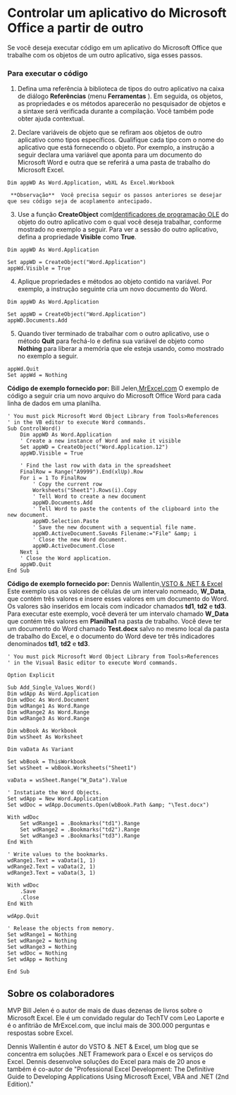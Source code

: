 
# Controlar um aplicativo do Microsoft Office a partir de outro

Se você deseja executar código em um aplicativo do Microsoft Office que trabalhe com os objetos de um outro aplicativo, siga esses passos.


### Para executar o código


1. Defina uma referência à biblioteca de tipos do outro aplicativo na caixa de diálogo  **Referências** (menu **Ferramentas** ). Em seguida, os objetos, as propriedades e os métodos aparecerão no pesquisador de objetos e a sintaxe será verificada durante a compilação. Você também pode obter ajuda contextual.
    
2. Declare variáveis de objeto que se refiram aos objetos de outro aplicativo como tipos específicos. Qualifique cada tipo com o nome do aplicativo que está fornecendo o objeto. Por exemplo, a instrução a seguir declara uma variável que aponta para um documento do Microsoft Word e outra que se referirá a uma pasta de trabalho do Microsoft Excel.
    
  ```
  Dim appWD As Word.Application, wbXL As Excel.Workbook
  ```


     **Observação**  Você precisa seguir os passos anteriores se desejar que seu código seja de acoplamento antecipado.
3. Use a função  **CreateObject** com[Identificadores de programação OLE](http://msdn.microsoft.com/library/9d3418b1-cf9e-4c4d-c387-07952f41608e%28Office.15%29.aspx) do objeto do outro aplicativo com o qual você deseja trabalhar, conforme mostrado no exemplo a seguir. Para ver a sessão do outro aplicativo, defina a propriedade **Visible** como **True**.
    
  ```
  Dim appWD As Word.Application 
 
Set appWD = CreateObject("Word.Application") 
appWd.Visible = True
  ```

4. Aplique propriedades e métodos ao objeto contido na variável. Por exemplo, a instrução seguinte cria um novo documento do Word.
    
  ```
  Dim appWD As Word.Application 
 
Set appWD = CreateObject("Word.Application") 
appWD.Documents.Add
  ```

5. Quando tiver terminado de trabalhar com o outro aplicativo, use o método  **Quit** para fechá-lo e defina sua variável de objeto como **Nothing** para liberar a memória que ele esteja usando, como mostrado no exemplo a seguir.
    
  ```
  appWd.Quit 
Set appWd = Nothing
  ```

 **Código de exemplo fornecido por:** Bill Jelen,[MrExcel.com](http://www.mrexcel.com/)
O exemplo de código a seguir cria um novo arquivo do Microsoft Office Word para cada linha de dados em uma planilha.



```
' You must pick Microsoft Word Object Library from Tools>References
' in the VB editor to execute Word commands.
Sub ControlWord()
    Dim appWD As Word.Application
    ' Create a new instance of Word and make it visible
    Set appWD = CreateObject("Word.Application.12")
    appWD.Visible = True

    ' Find the last row with data in the spreadsheet
    FinalRow = Range("A9999").End(xlUp).Row
    For i = 1 To FinalRow
        ' Copy the current row
        Worksheets("Sheet1").Rows(i).Copy
        ' Tell Word to create a new document
        appWD.Documents.Add
        ' Tell Word to paste the contents of the clipboard into the new document.
        appWD.Selection.Paste
        ' Save the new document with a sequential file name.
        appWD.ActiveDocument.SaveAs Filename:="File" &amp; i
        ' Close the new Word document.
        appWD.ActiveDocument.Close
    Next i
    ' Close the Word application.
    appWD.Quit
End Sub

```

 **Código de exemplo fornecido por:** Dennis Wallentin,[VSTO &amp; .NET &amp; Excel](http://xldennis.wordpress.com/)
Este exemplo usa os valores de células de um intervalo nomeado,  **W_Data**, que contém três valores e insere esses valores em um documento do Word. Os valores são inseridos em locais com indicador chamados **td1**, **td2** e **td3**.
Para executar este exemplo, você deverá ter um intervalo chamado  **W_Data** que contém três valores em **Planilha1** na pasta de trabalho. Você deve ter um documento do Word chamado **Test.docx** salvo no mesmo local da pasta de trabalho do Excel, e o documento do Word deve ter três indicadores denominados **td1**, **td2** e **td3**.



```
' You must pick Microsoft Word Object Library from Tools>References
' in the Visual Basic editor to execute Word commands.

Option Explicit

Sub Add_Single_Values_Word()
Dim wdApp As Word.Application
Dim wdDoc As Word.Document
Dim wdRange1 As Word.Range
Dim wdRange2 As Word.Range
Dim wdRange3 As Word.Range

Dim wbBook As Workbook
Dim wsSheet As Worksheet

Dim vaData As Variant

Set wbBook = ThisWorkbook
Set wsSheet = wbBook.Worksheets("Sheet1")

vaData = wsSheet.Range("W_Data").Value

' Instatiate the Word Objects.
Set wdApp = New Word.Application
Set wdDoc = wdApp.Documents.Open(wbBook.Path &amp; "\Test.docx")

With wdDoc
    Set wdRange1 = .Bookmarks("td1").Range
    Set wdRange2 = .Bookmarks("td2").Range
    Set wdRange3 = .Bookmarks("td3").Range
End With

' Write values to the bookmarks.
wdRange1.Text = vaData(1, 1)
wdRange2.Text = vaData(2, 1)
wdRange3.Text = vaData(3, 1)

With wdDoc
    .Save
    .Close
End With

wdApp.Quit

' Release the objects from memory.
Set wdRange1 = Nothing
Set wdRange2 = Nothing
Set wdRange3 = Nothing
Set wdDoc = Nothing
Set wdApp = Nothing

End Sub
```


## Sobre os colaboradores
<a name="AboutContributor"> </a>

MVP Bill Jelen é o autor de mais de duas dezenas de livros sobre o Microsoft Excel. Ele é um convidado regular do TechTV com Leo Laporte e é o anfitrião de MrExcel.com, que inclui mais de 300.000 perguntas e respostas sobre Excel.

Dennis Wallentin é autor do VSTO &amp; .NET &amp; Excel, um blog que se concentra em soluções .NET Framework para o Excel e os serviços do Excel. Dennis desenvolve soluções do Excel para mais de 20 anos e também é co-autor de "Professional Excel Development: The Definitive Guide to Developing Applications Using Microsoft Excel, VBA and .NET (2nd Edition)."

